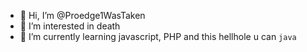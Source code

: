 - 👋 Hi, I’m @Proedge1WasTaken
- 👀 I’m interested in death
- 🌱 I’m currently learning javascript, PHP and this hellhole u can `java`
